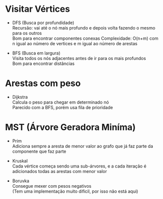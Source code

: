 # Visitar Vértices
- DFS (Busca por profundidade)\
Recursão: vai até o nó mais profundo e depois volta fazendo o mesmo para os outros\
Bom para encontrar componentes conexas
Complexidade: O(n+m) com n igual ao número de vertices e m igual ao número de arestas

- BFS (Busca em largura)\
Visita todos os nós adjacentes antes de ir para os mais profundos\
Bom para encontrar distâncias


# Arestas com peso
- Dijkstra\
Calcula o peso para chegar em determinado nó\
Parecido com a BFS, porém usa fila de prioridade

# MST (Árvore Geradora Miníma)
- Prim\
Adiciona sempre a aresta de menor valor ao grafo que já faz parte da componente que faz parte

- Kruskal\
Cada vértice começa sendo uma sub-árvores, e a cada iteração é adicionados todas as arestas com menor valor

- Boruvka\
Consegue mexer com pesos negativos\
(Tem uma implementação muito dificil, por isso não está aqui)
